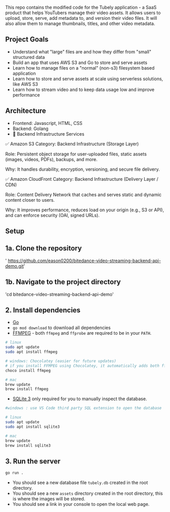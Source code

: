 This repo contains the modified code for the Tubely application - a SaaS product that helps YouTubers manage their video assets. It allows users to upload, store, serve, add metadata to, and version their video files. It will also allow them to manage thumbnails, titles, and other video metadata.

## Project Goals
- Understand what "large" files are and how they differ from "small" structured data
- Build an app that uses AWS S3 and Go to store and serve assets
- Learn how to manage files on a "normal" (non-s3) filesystem based application
- Learn how to store and serve assets at scale using serverless solutions, like AWS S3
- Learn how to stream video and to keep data usage low and improve performance

## Architecture
- Frontend: Javascript, HTML, CSS
- Backend: Golang
- 🔧 Backend Infrastructure Services

✅ Amazon S3
Category: Backend Infrastructure (Storage Layer)

Role: Persistent object storage for user-uploaded files, static assets (images, videos, PDFs), backups, and more.

Why: It handles durability, encryption, versioning, and secure file delivery.

✅ Amazon CloudFront
Category: Backend Infrastructure (Delivery Layer / CDN)

Role: Content Delivery Network that caches and serves static and dynamic content closer to users.

Why: It improves performance, reduces load on your origin (e.g., S3 or API), and can enforce security (OAI, signed URLs).

## Setup
## 1a. Clone the repository
 ' https://github.com/eason0200/bitedance-video-streaming-backend-api-demo.git'
## 1b. Navigate to the project directory
  'cd bitedance-video-streaming-backend-api-demo'

## 2. Install dependencies

- [Go](https://golang.org/doc/install)
- `go mod download` to download all dependencies
- [FFMPEG](https://ffmpeg.org/download.html) - both `ffmpeg` and `ffprobe` are required to be in your `PATH`.

```bash
# linux
sudo apt update
sudo apt install ffmpeg

# windows: Chocolatey (easier for future updates)
# if you install FFMPEG using Chocolatey, it automatically adds both ffmpeg and ffprobe to your system PATH — no manual steps required.
choco install ffmpeg 

# mac
brew update
brew install ffmpeg
```

- [SQLite 3](https://www.sqlite.org/download.html) only required for you to manually inspect the database.

```bash
#windows : use VS Code third party SQL extension to open the database

# linux
sudo apt update
sudo apt install sqlite3

# mac
brew update
brew install sqlite3
```

## 3. Run the server

```bash
go run .
```

- You should see a new database file `tubely.db` created in the root directory.
- You should see a new `assets` directory created in the root directory, this is where the images will be stored.
- You should see a link in your console to open the local web page.
